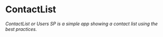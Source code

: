 # ContactList

_ContactList or Users SP is a simple app showing a contact list using the best practices._


